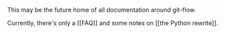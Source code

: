 This may be the future home of all documentation around git-flow.

Currently, there's only a [[FAQ]] and some notes on [[the Python rewrite]].